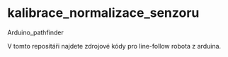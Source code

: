 # kalibrace_normalizace_senzoru
Arduino_pathfinder

V tomto repositáři najdete zdrojové kódy pro line-follow robota z arduina.
